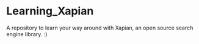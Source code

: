 # Learning_Xapian
A repository to learn your way around with Xapian, an open source search engine library. :)
